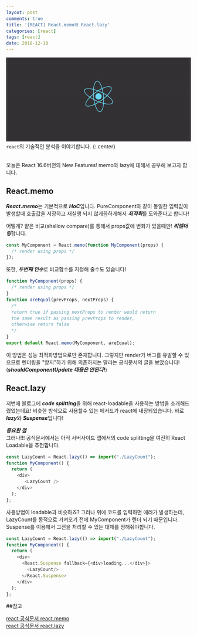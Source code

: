 ```yaml
---
layout: post
comments: true
title: '[REACT] React.memo와 React.lazy'
categories: [react]
tags: [react]
date: 2018-12-10
---
```


![headerimg](/assets/img/subcate/react.gif)
`react`의 기술적인 분석을 이야기합니다.
{:.center}


<br>
오늘은 React 16.6버전의 New Features! memo와 lazy에 대해서 공부해 보고자 합니다.

## React.memo

***React.memo***는 기본적으로 ***HoC***입니다. PureComponent와 같이 동일한 입력값이 발생할때
호출값을 저장하고 재실행 되지 않게끔하게해서 ***최적화***를 도와준다고 합니다!

어떻게? 얕은 비교(shallow compare)를 통해서 props값에 변화가 있을때만! ***리렌더링***합니다.

```javascript
const MyComponent = React.memo(function MyComponent(props) {
  /* render using props */
});
```

또한, ***두번째 인수***로 비교함수를 지정해 줄수도 있습니다!

```javascript
function MyComponent(props) {
  /* render using props */
}
function areEqual(prevProps, nextProps) {
  /*
  return true if passing nextProps to render would return
  the same result as passing prevProps to render,
  otherwise return false
  */
}
export default React.memo(MyComponent, areEqual);
```

이 방법은 성능 최적화방법으로만 존재합니다. 
그렇지만 render가 버그를 유발할 수 있으므로 렌더링을 "방지"하기 위해 의존하지는 말라는 공식문서의 글을 보았습니다!(***shouldComponentUpdate 대용은 안된다!***)

## React.lazy

저번에 블로그에 ***code splitting***을 위해 react-loadable을 사용하는 방법을 소개해드렸었는데요!
비슷한 방식으로 사용할수 있는 메서드가 react에 내장되었습니다. 바로 ***lazy***와 ***Suspense***입니다!

***중요한 점***
<br>
그러나!!! 공식문서에서는 아직 서버사이드 앱에서의 code splitting을 여전히 React Loadable을 추천합니다.

```javascript
const LazyCount = React.lazy(() => import("./LazyCount");
function MyComponent() {
  return (
    <div>
       <LazyCount />
    </div>
  );
};
```

사용방법이 loadable과 비슷하죠? 그러나 위에 코드를 입력하면 에러가 발생하는데, <br>
LazyCount를 동적으로 가져오기 전에 MyComponent가 렌더 되기 때문입니다. <br>
Suspense를 이용해서 그전을 처리할 수 있는 대체를 정해줘야합니다. 

```javascript
const LazyCount = React.lazy(() => import("./LazyCount");
function MyComponent() {
  return (
    <div>
      <React.Suspense fallback={<div>loading...</div>}>
        <LazyCount/>
      </React.Suspense>
    </div>
  );
};
```


##참고

[react 공식문서 react.memo](https://reactjs.org/docs/react-api.html#reactmemo)<br>
[react 공식문서 react.lazy](https://reactjs.org/docs/code-splitting.html#reactlazy)
